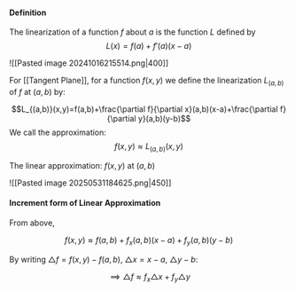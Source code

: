 #### Definition

The linearization of a function $f$ about $a$ is the function $L$ defined by
$$L(x)=f(a)+f'(a)(x-a)$$


![[Pasted image 20241016215514.png|400]]


For [[Tangent Plane]], for a function $f(x,y)$ we define the linearization $L_{(a,b)}$ of $f$ at $(a,b)$ by:

$$L_{(a,b)}(x,y)=f(a,b)+\frac{\partial f}{\partial x}(a,b)(x-a)+\frac{\partial f}{\partial y}(a,b)(y-b)$$
We call the approximation:
	$$f(x,y)\approx L_{(a,b)}(x,y)$$

The linear approximation: $f(x,y)$ at $(a,b)$

![[Pasted image 20250531184625.png|450]]

#### Increment form of Linear Approximation

From above,

$$f(x,y)\approx f(a,b)+f_{x}(a,b)(x-a)+f_{y}(a,b)(y-b)$$

By writing $\triangle f = f(x,y)-f(a,b)$, $\triangle x=x-a$, $\triangle y-b$:

$$\implies \triangle f \approx f_{x}\triangle x + f_y \triangle y$$

